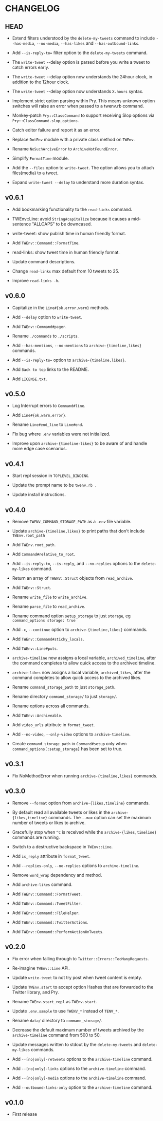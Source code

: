 # CHANGELOG

## HEAD

* Extend filters understood by the `delete-my-tweets` command to include 
  `--has-media`, `--no-media`, `--has-likes` and `--has-outbound-links`.

* Add `--is-reply-to=` filter option to the `delete-my-tweets` command.

* The `write-tweet` --delay option is parsed before you write a tweet 
  to catch errors early.

* The `write-tweet` --delay option now understands the 24hour clock, 
  in addition to the 12hour clock.

* The `write-tweet` --delay option now understands `X.hours` syntax.

* Implement strict option parsing within Pry. This means unknown 
  option switches will raise an error when passed to a twenv.rb
  command.  

* Monkey-patch `Pry::ClassCommand` to support receiving Slop options
  via `Pry::ClassCommand.slop_options`.

* Catch editor failure and report it as an error.

* Replace `DotEnv` module with a private class method on `TWEnv`.

* Rename `NoSuchArciveError` to `ArchiveNotFoundError`.

* Simplify `FormatTime` module.

* Add the `--files` option to `write-tweet`. The option allows you 
  to attach files(media) to a tweet.
  
* Expand `write-tweet --delay` to understand more duration syntax.

## v0.6.1

* Add bookmarking functionality to the `read-links` command.

* TWEnv::Line: avoid `String#capitalize` because it causes a
  mid-sentence "ALLCAPS" to be downcased.

* write-tweet: show publish time in human friendly format.

* Add `TWEnv::Command::FormatTime`.

* read-links: show tweet time in human friendly format.

* Update command descriptions.

* Change `read-links` max default from 10 tweets to 25.

* Improve `read-links -h`.

## v0.6.0

* Capitalize in the `Line#{ok,error,warn}` methods.

* Add `--delay` option to `write-tweet`.

* Add `TWEnv::Command#pager`.

* Rename `./commands` to `./scripts`.

* Add `--has-mentions`, `--no-mentions` to `archive-{timeline,likes}` commands.

* Add `--is-reply-to=` option to `archive-{timeline,likes}`.

* Add `Back to top` links to the README.

* Add `LICENSE.txt`.

## v0.5.0

* Log Interrupt errors to `Command#line`.

* Add `Line#{ok,warn,error}`.

* Rename `Line#end_line` to `Line#end`.

* Fix bug where `.env` variables were not initialized.

* Improve upon `archive-{timeline-likes}` to be aware of and handle more
  edge case scenarios.

## v0.4.1

* Start repl session in `TOPLEVEL_BINDING`.

* Update the prompt name to be `twenv.rb `.

* Update install instructions.

## v0.4.0

* Remove `TWENV_COMMAND_STORAGE_PATH` as a `.env` file variable.

* Update `archive-{timeline,likes}` to print paths that don't include
 `TWEnv.root_path`

* Add `TWEnv.root_path`.

* Add `Command#relative_to_root`.

* Add `--is-reply-to`, `--is-reply`, and `--no-replies` options to the
  `delete-my-likes` command.

* Return an array of `TWENV::Struct` objects from `read_archive`.

* Add `TWEnv::Struct`.

* Rename `write_file` to `write_archive`.

* Rename `parse_file` to `read_archive`.

* Rename command option `setup_storage` to just `storage`, eg
 `command_options storage: true`

* Add `-c`, `--continue` option to `archive-{timeline,likes}` commands.

* Add `TWEnv::Command#sticky_locals`.

* Add `TWEnv::Line#puts`.

* `archive-timeline` now assigns a local variable, `archived_timeline`, after
  the command completes to allow quick access to the archived timeline.

* `archive-likes` now assigns a local variable, `archived_likes`, after the
  command completes to allow quick access to the archived likes.

* Rename `command_storage_path` to just `storage_path`.

* Rename directory `command_storage/` to just `storage/`.

* Rename options across all commands.

* Add `TWEnv::Archiveable`.

* Add `video_urls` attribute in `format_tweet`.

* Add `--no-video`, `--only-video` options to `archive-timeline`.

* Create `command_storage_path` in `Command#setup` only when
`command_options[:setup_storage]` has been set to true.

## v0.3.1

* Fix NoMethodError when running `archive-{timeline,likes}` commands.

## v0.3.0

* Remove `--format` option from `archive-{likes,timeline}` commands.

* By default read all available tweets or likes in the `archive-{likes,timeline}`
  commands. The `--max` option can set the maximum number of tweets or likes
  to archive.

* Gracefully stop when `^C` is received while the `archive-{likes,timeline}`
  commands are running.

* Switch to a destructive backspace in `TWEnv::Line`.

* Add `is_reply` attribute in `format_tweet`.

* Add `--replies-only`, `--no-replies` options to `archive-timeline`.

* Remove `word_wrap` dependency and method.

* Add `archive-likes` command.

* Add `TWEnv::Command::FormatTweet`.

* Add `TWEnv::Command::TweetFilter`.

* Add `TWEnv::Command::FileHelper`.

* Add `TWEnv::Command::TwitterActions`.

* Add `TWEnv::Command::PerformActionOnTweets`.

## v0.2.0

* Fix error when falling through to `Twitter::Errors::TooManyRequests`.

* Re-imagine `TWEnv::Line` API.

* Update `write-tweet` to not try post when tweet content is empty.

* Update `TWEnv.start` to accept option Hashes that are forwarded to the
  Twitter library, and Pry.

* Rename `TWEnv.start_repl` as `TWEnv.start`.

* Update `.env.sample` to use `TWENV_*` instead of `TENV_*`.

* Rename `data/` directory to `command_storage/`.

* Decrease the default maximum number of tweets archived by the `archive-timeline`
  command from 500 to 50.

* Update messages written to stdout by the `delete-my-tweets` and
 `delete-my-likes` commands.

* Add `--[no|only]-retweets` options to the `archive-timeline` command.

* Add `--[no|only]-links` options to the `archive-timeline` command.

* Add `--[no|only]-media` options to the `archive-timeline` command.

* Add `--outbound-links-only` option to the `archive-timeline` command.

## v0.1.0

* First release
